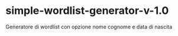 # simple-wordlist-generator-v-1.0
Generatore di wordlist con opzione nome cognome e data di nascita
